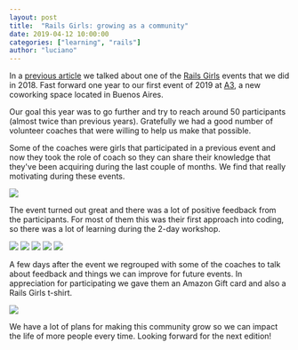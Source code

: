 ```yaml
---
layout: post
title:  "Rails Girls: growing as a community"
date: 2019-04-12 10:00:00
categories: ["learning", "rails"]
author: "luciano"
---
```


In a [previous article](https://www.ombulabs.com/blog/learning/rails/another-successful-rails-girls-event.html) we talked about one of the [Rails Girls](http://railsgirls.com) events that we did in 2018. Fast forward one year to our first event of 2019 at [A3](https://areatresworkplace.com), a new coworking space located in Buenos Aires.

<!--more-->

Our goal this year was to go further and try to reach around 50 participants (almost twice than previous years). Gratefully we had a good number of volunteer coaches that were willing to help us make that possible.

Some of the coaches were girls that participated in a previous event and now they took the role of coach so they can share their knowledge that they've been acquiring during the last couple of months. We find that really motivating during these events.

<img src="/blog/assets/images/rails-girls-2019/group.JPG">

The event turned out great and there was a lot of positive feedback from the participants. For most of them this was their first approach into coding, so there was a lot of learning during the 2-day workshop.

<img src="/blog/assets/images/rails-girls-2019/panoramic.JPG">

<img src="/blog/assets/images/rails-girls-2019/teaching_1.JPG">

<img src="/blog/assets/images/rails-girls-2019/teaching_2.JPG">

<img src="/blog/assets/images/rails-girls-2019/teaching_3.JPG">

<img src="/blog/assets/images/rails-girls-2019/code.JPG">

A few days after the event we regrouped with some of the coaches to talk about feedback and things we can improve for future events. In appreciation for participating we gave them an Amazon Gift card and also a Rails Girls t-shirt.

<img src="/blog/assets/images/rails-girls-2019/coaches.jpg">

We have a lot of plans for making this community grow so we can impact the life of more people every time. Looking forward for the next edition!
